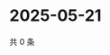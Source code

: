 # 2025-05-21

共 0 条

<!-- BEGIN ZHIHUVIDEO -->
<!-- 最后更新时间 Wed May 21 2025 17:12:39 GMT+0800 (China Standard Time) -->

<!-- END ZHIHUVIDEO -->
